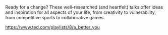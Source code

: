 Ready for a change? These well-researched (and heartfelt) talks offer ideas and inspiration for all aspects of your life, from creativity to vulnerability, from competitive sports to collaborative games.

https://www.ted.com/playlists/8/a_better_you

